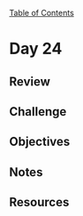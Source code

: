 
[Table of Contents](/README.md)

# Day 24

## Review

## Challenge

## Objectives

## Notes

## Resources
    